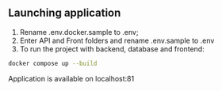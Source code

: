 ## Launching application

1. Rename .env.docker.sample to .env;
2. Enter API and Front folders and rename .env.sample to .env
3. To run the project with backend, database and frontend:

```bash
docker compose up --build

```

Application is available on localhost:81
